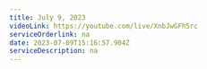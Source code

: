 ```yaml
---
title: July 9, 2023
videoLink: https://youtube.com/live/XnbJwGFh5rc
serviceOrderlink: na
date: 2023-07-09T15:16:57.904Z
serviceDescription: n﻿a
---
```

